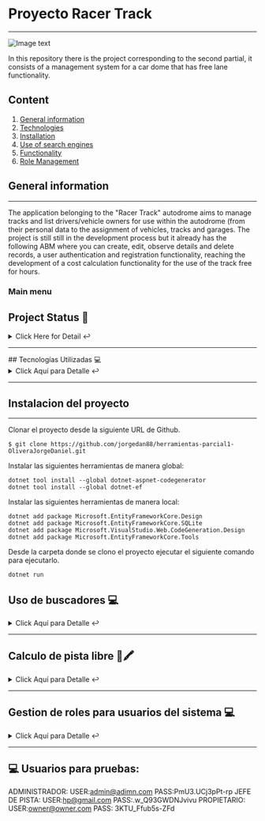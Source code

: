 # Proyecto Racer Track
***

![Image text](https://www.competirclaroquesi.com.ar/images/Emiliozzi_1.jpg)

In this repository there is the project corresponding to the second partial, it consists of a management system for a car dome that has free lane functionality.

## Content
1. [General information](#general-info)
2. [Technologies](#technologies)
3. [Installation](#installation)
4. [Use of search engines](#search)
5. [Functionality](#functionality)
6. [Role Management](#roles)


<a name="general-info"></a>
## General information
***
The application belonging to the "Racer Track" autodrome aims to manage tracks and list drivers/vehicle owners for use within the autodrome (from their personal data to the assignment of vehicles, tracks and garages. The project is still still in the development process but it already has the following ABM where you can create, edit, observe details and delete records, a user authentication and registration functionality, reaching the development of a cost calculation functionality for the use of the track free for hours.
### Main menu

## Project Status 🚧
<details>
     <summary>Click Here for Detail ↩️</summary>
     <br>
    <p align="justify">The project is currently in development. Although the main management functionalities of Drivers, Tracks, Garages, Vehicles and authentication are already ready, along with the main functionality, which is the free track calculator, with respect to security, in the short term an ABM will be developed that will allow the creation of different roles to enter the system and restrict functionalities based on these🔨 </p>
    </details>
    <hr>
<a name="technologies"></a> 
   ## Tecnologías Utilizadas  💻 
   
<details>
    <summary>Click Aquí para Detalle ↩️</summary>
    <br>
   <p>Tecnologías Utilizadas:</p>
<ul>
  <li>Bootstrap: <a href="https://getbootstrap.com/docs/">Enlace a la documentación oficial</a></li>
  <li>Razor Pages: <a href="https://docs.microsoft.com/en-us/aspnet/core/razor-pages/?view=aspnetcore-5.0">Enlace a la documentación oficial</a></li>
  <li>C#: <a href="https://docs.microsoft.com/en-us/dotnet/csharp/">Enlace a la documentación oficial</a></li>
</ul>

   </details>
   <hr>

 <a name="installation"></a>  
## Instalacion del proyecto
***
Clonar el proyecto desde la siguiente URL de Github. 
```
$ git clone https://github.com/jorgedan88/herramientas-parcial1-OliveraJorgeDaniel.git

```

Instalar las siguientes herramientas de manera global:
```
dotnet tool install --global dotnet-aspnet-codegenerator
dotnet tool install --global dotnet-ef

```
Instalar las siguientes herramientas de manera local:
```
dotnet add package Microsoft.EntityFrameworkCore.Design
dotnet add package Microsoft.EntityFrameworkCore.SQLite
dotnet add package Microsoft.VisualStudio.Web.CodeGeneration.Design
dotnet add package Microsoft.EntityFrameworkCore.Tools

```
Desde la carpeta donde se clono el proyecto ejecutar el siguiente comando para ejecutarlo. 
```
dotnet run

```

<a name="search"></a> 
   ## Uso de buscadores  💻 
   
<details>
    <summary>Click Aquí para Detalle ↩️</summary>
    <br>
   <p>Funcionamiento de buscadores por ABM:</p>
<ul>
  <li>Pantalla Pilotos:</li>
    - Filtra por nombre (case sensitive), apellido (case sensitive) y DNI (Valor exacto)
  <li>Pantalla Vehiculos:</li>
    - Funciona por Tipo de vehículo  (case sensitive) y Matrícula (Valor exacto) 
  <li>Pantalla Cocheras:</li>
    - Funciona por Nombre (case sensitive) y Numero (Valor exacto)
  <li>Pantalla Pistas:</li>
    - Funciona por Nombre (case sensitive) y Nomenclatura (Valor exacto)
</ul>

   </details>
   <hr>


 <a name="functionality"></a>  
   ## Calculo de pista libre  📖🖍️


<details>
    <summary>Click Aquí para Detalle ↩️</summary>
    <br>
   <p>Funcionalidad:</p>
<ul>
  <li>El sistema cuenta con una calculadora en funcionamiento aunque abierta a mejoras a futuro cuyo funcionamiento es el siguiente:<br>
  
  PASOS<br>
1- Loguearse en el sistema Racer Track<br> 
2- Desde el menu principal ingresar a la pestaña calculadora.<br> 
3- En la pantalla calculadora campletar los siguientes campos:<br>

  - Ingresar el valor en pesos Argentinos del litro de combustible.<br>
  - Ingresar el consumo en litros por hora del vehiculo (proximamente se implementara una tabla con estos valores para esta funcionalidad)<br>
  - Seleccionar la categoria de competición del vehiculo a utilizar entre las siguientes: . Monoplaza (Agrega $3000 al valor hora) . GT (Agrega $4000 al valor hora) . Turismo Pista     (Agrega $4500 al valor hora) . Stop Car (Agrega $5500 al valor hora) . Rally (Agrega $7000 al valor hora)<br>
  - En el caso de contratar un instructor activar el check (el mismo de estar activado agrega $5000 al valor hora)<br>
  
4- Para realizar el calculo presione el botón calcular.<br> 
5- Si se decea realizar otro calculo presionar el boton "Limpiar" <br>
6- Si se desea volver al menu principal presionar el boton "Volver"</a></li><br>
  </ul>

Caso ejemplo:<br>
a. Se ingresa un costo de combustible de 20 con un consumo por hora de 1<br>
b. Se seleccionar la categoria Monoplaza la cual le agrega al cálculo 3000<br>
c. Se solicita la asistencia de un instructor lo cual le agrega al cálculo 5000<br>

d. El costo de la hora de pista libre debe ser de 8020.00<br>
   </details>
   <hr>

 <a name="roles"></a>  
   ## Gestion de roles para usuarios del sistema  💻 
   
<details>
    <summary>Click Aquí para Detalle ↩️</summary>
    <br>
   <p>Roles disponibles en el sistema:</p>
<ul>
    <strong> Importante: Al crear un nuevo usuario para que el mismo tenga acceso a los módulos del sistema un administrador deberá asignarle un rol. </strong><br>
    
<li>Propietario:</li>
    - Rol que permite al usuario el acceso total a todos lo módulos del sistema y ejecutar todas las acciones de estas pantallas.
<li>Encargado de pista:</li>
    - Rol que permite al usuario el acceso a los módulos Pilotos, Vehículos, Cocheras y Pistas con ejecución de todas las acciones de los ABM’s de estas pantallas.
<li>Administrador:</li>
    - Solo permite el acceso a los módulos Pilotos y Vehículos pero no la creación o edición de los registros de estas pantallas (Usuario del tipo consulta)
</ul>

   </details>
   <hr>

 ## 💻 Usuarios para pruebas:

ADMINISTRADOR:
USER:admin@adimn.com
PASS:PmU3.UCj3pPt-rp
JEFE DE PISTA:
USER:hp@gmail.com
PASS:.w_Q93GWDNJvivu
PROPIETARIO:
USER:owner@owner.com
PASS: 3KTU_Ffub5s-ZFd


